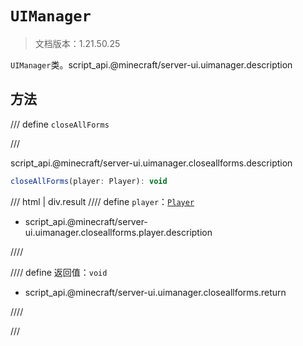 # `UIManager`

> 文档版本：1.21.50.25

`UIManager`类。script_api.@minecraft/server-ui.uimanager.description

## 方法

/// define
`closeAllForms`


///

script_api.@minecraft/server-ui.uimanager.closeallforms.description

```js
closeAllForms(player: Player): void
```

/// html | div.result
//// define
`player`：[`Player`](../../server/1.8.0/player.md)

- script_api.@minecraft/server-ui.uimanager.closeallforms.player.description


////

//// define
返回值：`void`

- script_api.@minecraft/server-ui.uimanager.closeallforms.return


////

///

